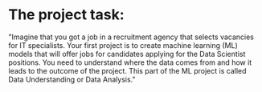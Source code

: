 # The project task:
"Imagine that you got a job in a recruitment agency that selects vacancies for IT specialists. Your first project is to create machine learning (ML) models that will offer jobs for candidates applying for the Data Scientist positions. You need to understand where the data comes from and how it leads to the outcome of the project. This part of the ML project is called Data Understanding or Data Analysis."

